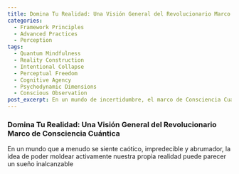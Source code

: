 ```yaml
---
title: Domina Tu Realidad: Una Visión General del Revolucionario Marco de Consciencia Cuántica
categories:
  - Framework Principles
  - Advanced Practices
  - Perception
tags:
  - Quantum Mindfulness
  - Reality Construction
  - Intentional Collapse
  - Perceptual Freedom
  - Cognitive Agency
  - Psychodynamic Dimensions
  - Conscious Observation
post_excerpt: En un mundo de incertidumbre, el marco de Consciencia Cuántica ofrece un camino estructurado para moldear activamente tu realidad. Este enfoque transforma la observación pasiva en un dominio activo, enseñándote a influir deliberadamente en cómo tus experiencias se manifiestan y a liberar tu potencial más auténtico.
---
```


### Domina Tu Realidad: Una Visión General del Revolucionario Marco de Consciencia Cuántica

En un mundo que a menudo se siente caótico, impredecible y abrumador, la idea de poder moldear activamente nuestra propia realidad puede parecer un sueño inalcanzable